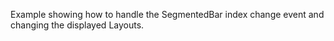 Example showing how to handle the SegmentedBar index change event and changing the displayed Layouts.


<snippet id='segmented-bar-view-xml'/>
<snippet id='segmented-bar-view-code'/>
<snippet id='segmented-bar-view-code-ts'/>